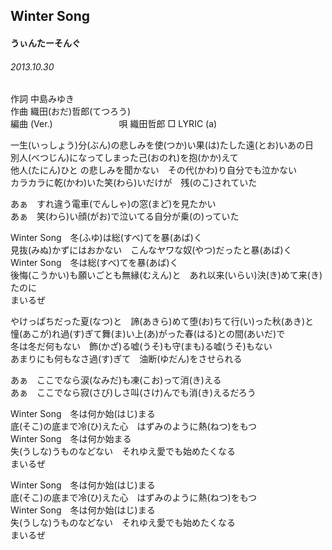 ## Winter Song
#### うぃんたーそんぐ
###### 2013.10.30


作詞     中島みゆき　　　　　   
作曲      織田(おだ)哲郎(てつろう)  　　　   
編曲 (Ver.) 　　　　　　　
唄  織田哲郎 
□ LYRIC (a)   
   
一生(いっしょう)分(ぶん)の悲しみを使(つか)い果(は)たした遠(とお)いあの日   
別人(べつじん)になってしまった己(おのれ)を抱(かか)えて   
他人(たにん)ひと の悲しみを聞かない　その代(かわ)り自分でも泣かない   
カラカラに乾(かわ)いた笑(わら)いだけが　残(のこ)されていた   
   
あぁ　すれ違う電車(でんしゃ)の窓(まど)を見たかい   
あぁ　笑(わら)い顔(がお)で泣いてる自分が乗(の)っていた   
   
Winter Song　冬(ふゆ)は総(すべ)てを暴(あば)く   
見抜(みぬ)かずにはおかない　こんなヤワな奴(やつ)だったと暴(あば)く   
Winter Song　冬は総(すべ)てを暴(あば)く   
後悔(こうかい)も願いごとも無縁(むえん)と　あれ以来(いらい)決(き)めて来(き)たのに   
まいるぜ   
   
やけっぱちだった夏(なつ)と　諦(あきら)めて堕(お)ちて行(い)った秋(あき)と   
憧(あこが)れ過(す)ぎて舞(ま)い上(あ)がった春(はる)との間(あいだ)で   
冬は冬だ何もない　飾(かざ)る嘘(うそ)も守(まも)る嘘(うそ)もない   
あまりにも何もなさ過(す)ぎて　油断(ゆだん)をさせられる   
   
あぁ　ここでなら涙(なみだ)も凍(こお)って消(き)える   
あぁ　ここでなら寂(さび)しさ叫(さけ)んでも消(き)えるだろう   
   
Winter Song　冬は何か始(はじ)まる   
底(そこ)の底まで冷(ひ)えた心　はずみのように熱(ねつ)をもつ   
Winter Song　冬は何か始まる   
失(うしな)うものなどない　それゆえ愛でも始めたくなる   
まいるぜ   
   
Winter Song　冬は何か始(はじ)まる   
底(そこ)の底まで冷(ひ)えた心　はずみのように熱(ねつ)をもつ   
Winter Song　冬は何か始(はじ)まる   
失(うしな)うものなどない　それゆえ愛でも始めたくなる   
まいるぜ   
